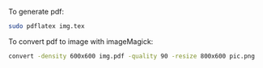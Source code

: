 To generate pdf:

```sh
sudo pdflatex img.tex
```

To convert pdf to image with imageMagick:

```sh
convert -density 600x600 img.pdf -quality 90 -resize 800x600 pic.png
```
